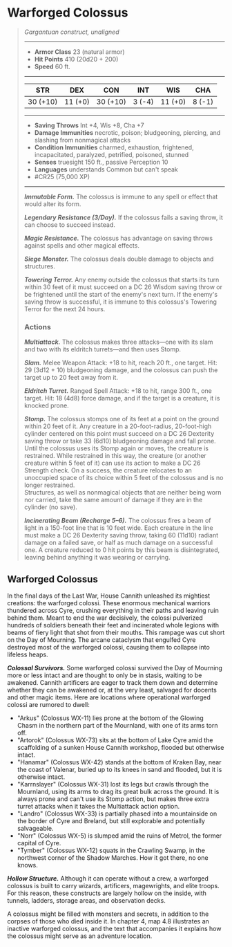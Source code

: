 # Warforged Colossus
>*Gargantuan construct, unaligned*
>___
>- **Armor Class** 23 (natural armor)
>- **Hit Points** 410 (20d20 + 200)
>- **Speed** 60 ft.
>___
>|STR|DEX|CON|INT|WIS|CHA|
>|:---:|:---:|:---:|:---:|:---:|:---:|
>|30 (+10)|11 (+0)|30 (+10)|3 (-4)|11 (+0)|8 (-1)|
>___
>- **Saving Throws** Int +4, Wis +8, Cha +7
>- **Damage Immunities** necrotic, poison; bludgeoning, piercing, and slashing from nonmagical attacks
>- **Condition Immunities** charmed, exhaustion, frightened, incapacitated, paralyzed, petrified, poisoned, stunned
>- **Senses** truesight 150 ft., passive Perception 10
>- **Languages** understands Common but can't speak
>- #CR25 (75,000 XP)
>___
>***Immutable Form.*** The colossus is immune to any spell or effect that would alter its form.  
>
>***Legendary Resistance (3/Day).*** If the colossus fails a saving throw, it can choose to succeed instead.  
>
>***Magic Resistance.*** The colossus has advantage on saving throws against spells and other magical effects.  
>
>***Siege Monster.*** The colossus deals double damage to objects and structures.  
>
>***Towering Terror.*** Any enemy outside the colossus that starts its turn within 30 feet of it must succeed on a DC 26 Wisdom saving throw or be frightened until the start of the enemy's next turn. If the enemy's saving throw is successful, it is immune to this colossus's Towering Terror for the next 24 hours.  
>
>### Actions
>***Multiattack.*** The colossus makes three attacks—one with its slam and two with its eldritch turrets—and then uses Stomp.  
>
>***Slam.*** Melee Weapon Attack: +18 to hit, reach 20 ft., one target. Hit: 29 (3d12 + 10) bludgeoning damage, and the colossus can push the target up to 20 feet away from it.  
>
>***Eldritch Turret.*** Ranged Spell Attack: +18 to hit, range 300 ft., one target. Hit: 18 (4d8) force damage, and if the target is a creature, it is knocked prone.  
>
>***Stomp.*** The colossus stomps one of its feet at a point on the ground within 20 feet of it. Any creature in a 20-foot-radius, 20-foot-high cylinder centered on this point must succeed on a DC 26 Dexterity saving throw or take 33 (6d10) bludgeoning damage and fall prone. Until the colossus uses its Stomp again or moves, the creature is restrained. While restrained in this way, the creature (or another creature within 5 feet of it) can use its action to make a DC 26 Strength check. On a success, the creature relocates to an unoccupied space of its choice within 5 feet of the colossus and is no longer restrained.  
>Structures, as well as nonmagical objects that are neither being worn nor carried, take the same amount of damage if they are in the cylinder (no save).  
>
>***Incinerating Beam (Recharge 5–6).*** The colossus fires a beam of light in a 150-foot line that is 10 feet wide. Each creature in the line must make a DC 26 Dexterity saving throw, taking 60 (11d10) radiant damage on a failed save, or half as much damage on a successful one. A creature reduced to 0 hit points by this beam is disintegrated, leaving behind anything it was wearing or carrying.

## Warforged Colossus

In the final days of the Last War, House Cannith unleashed its mightiest creations: the warforged colossi. These enormous mechanical warriors thundered across Cyre, crushing everything in their paths and leaving ruin behind them. Meant to end the war decisively, the colossi pulverized hundreds of soldiers beneath their feet and incinerated whole legions with beams of fiery light that shot from their mouths. This rampage was cut short on the Day of Mourning. The arcane cataclysm that engulfed Cyre destroyed most of the warforged colossi, causing them to collapse into lifeless heaps.

***Colossal Survivors.*** Some warforged colossi survived the Day of Mourning more or less intact and are thought to only be in stasis, waiting to be awakened. Cannith artificers are eager to track them down and determine whether they can be awakened or, at the very least, salvaged for docents and other magic items. Here are locations where operational warforged colossi are rumored to dwell:

- "Arkus" (Colossus WX-11) lies prone at the bottom of the Glowing Chasm in the northern part of the Mournland, with one of its arms torn off.
- "Artorok" (Colossus WX-73) sits at the bottom of Lake Cyre amid the scaffolding of a sunken House Cannith workshop, flooded but otherwise intact.
- "Hanamar" (Colossus WX-42) stands at the bottom of Kraken Bay, near the coast of Valenar, buried up to its knees in sand and flooded, but it is otherwise intact.
- "Karrnslayer" (Colossus WX-31) lost its legs but crawls through the Mournland, using its arms to drag its great bulk across the ground. It is always prone and can't use its Stomp action, but makes three extra turret attacks when it takes the Multiattack action option.
- "Landro" (Colossus WX-33) is partially phased into a mountainside on the border of Cyre and Breland, but still explorable and potentially salvageable.
- "Norr" (Colossus WX-5) is slumped amid the ruins of Metrol, the former capital of Cyre.
- "Tymber" (Colossus WX-12) squats in the Crawling Swamp, in the northwest corner of the Shadow Marches. How it got there, no one knows.

***Hollow Structure.*** Although it can operate without a crew, a warforged colossus is built to carry wizards, artificers, magewrights, and elite troops. For this reason, these constructs are largely hollow on the inside, with tunnels, ladders, storage areas, and observation decks.

A colossus might be filled with monsters and secrets, in addition to the corpses of those who died inside it. In chapter 4, map 4.8 illustrates an inactive warforged colossus, and the text that accompanies it explains how the colossus might serve as an adventure location.